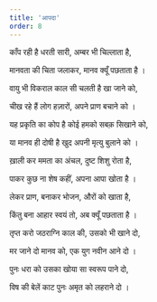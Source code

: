 ```yaml
---
title: 'आपदा'
order: 8
---
```


काँप रही है धरती सारी, अम्बर भी चिल्लाता है,

मानवता की चिता जलाकर, मानव क्यूँ पछताता है ।

वायु भी विकराल काल सी चलती है खा जाने को,

चीख रहे हैं लोग हज़ारों, अपने प्राण बचाने को ।

यह प्रकृति का कोप है कोई हमको सबक़ सिखाने को,

या मानव ही दोषी है खुद अपनी मृत्यु बुलाने को ।

ख़ाली कर ममता का अंचल, दुष्ट शिशु रोता है,

पाकर कुछ ना शेष कहीं, अपना आपा खोता है ।

लेकर प्राण, बनाकर भोजन, औरों को खाता है,

किंतु बना आहार स्वयं तो, अब क्यूँ पछताता है ।

तृप्त करो जठराग्नि काल की, उसको भी खाने दो,

मर जाने दो मानव को, एक युग नवीन आने दो ।

पुनः धरा को उसका खोया सा स्वरूप पाने दो,

विष की बेलें काट पुनः अमृत को लहराने दो ।
